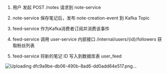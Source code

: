 1. 用户 发起 POST /notes 请求到 note-service

2. note-service 保存笔记后，发布 note-creation-event 到 Kafka Topic

3. feed-service 作为Kafka消费者订阅并消费该事件

4. feed-service 调用 user-service 内部接口 /internal/users/{id}/followers 获取粉丝列表

5. feed-service 将新的笔记 ID 写入到数据库表 user_feed

![Uploading dfc9a9be-db06-490b-8ad6-dd0add64e517.png…]()
